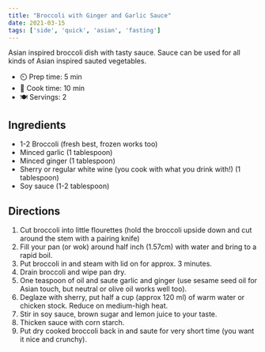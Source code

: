 ```yaml
---
title: "Broccoli with Ginger and Garlic Sauce"
date: 2021-03-15
tags: ['side', 'quick', 'asian', 'fasting']
---
```


Asian inspired broccoli dish with tasty sauce. Sauce can be used for all kinds of Asian inspired sauted vegetables.

- ⏲️ Prep time: 5 min
- 🍳 Cook time: 10 min
- 🍽️ Servings: 2

## Ingredients

- 1-2 Broccoli (fresh best, frozen works too)
- Minced garlic (1 tablespoon)
- Minced ginger (1 tablespoon)
- Sherry or regular white wine (you cook with what you drink with!) (1 tablespoon)
- Soy sauce (1-2 tablespoon)

## Directions

1. Cut broccoli into little flourettes (hold the broccoli upside down and cut around the stem with a pairing knife)
2. Fill your pan (or wok) around half inch (1.57cm) with water and bring to a rapid boil.
3. Put broccoli in and steam with lid on for approx. 3 minutes.
4. Drain broccoli and wipe pan dry.
5. One teaspoon of oil and saute garlic and ginger (use sesame seed oil for Asian touch, but neutral or olive oil works well too).
6. Deglaze with sherry, put half a cup (approx 120 ml) of warm water or chicken stock. Reduce on medium-high heat.
7. Stir in soy sauce, brown sugar and lemon juice to your taste.
8. Thicken sauce with corn starch.
9. Put dry cooked broccoli back in and saute for very short time (you want it nice and crunchy).
